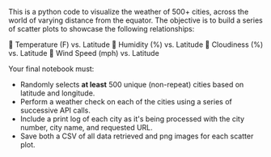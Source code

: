 This is a python code  to visualize the weather of 500+ cities, across the world of varying distance from the equator. The objective is to build a series of scatter plots to showcase the following relationships:

	Temperature (F) vs. Latitude
	Humidity (%) vs. Latitude
	Cloudiness (%) vs. Latitude
	Wind Speed (mph) vs. Latitude

Your final notebook must:

* Randomly selects **at least** 500 unique (non-repeat) cities based on latitude and longitude.
* Perform a weather check on each of the cities using a series of successive API calls. 
* Include a print log of each city as it's being processed with the city number, city name, and    requested URL.
* Save both a CSV of all data retrieved and png images for each scatter plot.
